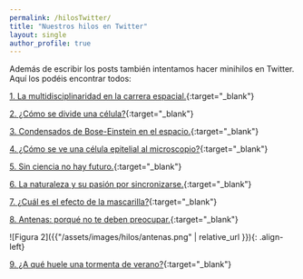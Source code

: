 ```yaml
---
permalink: /hilosTwitter/
title: "Nuestros hilos en Twitter"
layout: single
author_profile: true
---
```

Además de escribir los posts también intentamos hacer minihilos en Twitter. Aquí los podéis encontrar todos:

[1. La multidisciplinaridad en la carrera espacial.](https://twitter.com/CientificasEr/status/1267097399383797761){:target="_blank"}

[2. ¿Cómo se divide una célula?](https://twitter.com/CientificasEr/status/1271123702755864579){:target="_blank"}

[3. Condensados de Bose-Einstein en el espacio.](https://twitter.com/CientificasEr/status/1272108561729019914){:target="_blank"}

[4. ¿Cómo se ve una célula epitelial al microscopio?](https://twitter.com/CientificasEr/status/1272868628577337345){:target="_blank"}

[5. Sin ciencia no hay futuro.](https://twitter.com/CientificasEr/status/1273194459535212544){:target="_blank"}

[6. La naturaleza y su pasión por sincronizarse.](https://twitter.com/CientificasEr/status/1273564768910159872){:target="_blank"}

[7. ¿Cuál es el efecto de la mascarilla?](https://twitter.com/CientificasEr/status/1277300650993504259){:target="_blank"}

[8. Antenas: porqué no te deben preocupar.](https://twitter.com/CientificasEr/status/1280877879295909893){:target="_blank"}

![Figura 2]({{"/assets/images/hilos/antenas.png" | relative_url }}){: .align-left}


[9. ¿A qué huele una tormenta de verano?](https://twitter.com/CientificasEr/status/1292476615017013248){:target="_blank"}
